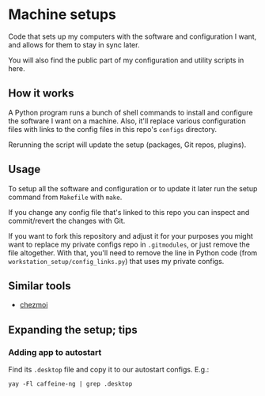 Machine setups
==============

Code that sets up my computers with the software and configuration I want, and allows for them to stay in sync later.

You will also find the public part of my configuration and utility scripts in here.

How it works
------------

A Python program runs a bunch of shell commands to install and configure the software I want on a machine.
Also, it'll replace various configuration files with links to the config files in this repo's `configs` directory.

Rerunning the script will update the setup (packages, Git repos, plugins).

Usage
------------

To setup all the software and configuration or to update it later run the setup command from `Makefile` with `make`.

If you change any config file that's linked to this repo you can inspect and commit/revert the changes with Git.

If you want to fork this repository and adjust it for your purposes you might want to replace my private configs
repo in `.gitmodules`, or just remove the file altogether.
With that, you'll need to remove the line in Python code (from `workstation_setup/config_links.py`)
that uses my private configs.

Similar tools
-------------

- [chezmoi](https://www.chezmoi.io/)

Expanding the setup; tips
-------------------------

### Adding app to autostart

Find its `.desktop` file and copy it to our autostart configs. E.g.:

```
yay -Fl caffeine-ng | grep .desktop
```
